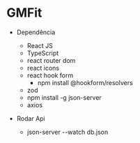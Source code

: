 # GMFit

- Dependência

  - React JS
  - TypeScript
  - react router dom
  - react icons
  - react hook form
    - npm install @hookform/resolvers
  - zod
  - npm install -g json-server
  - axios

- Rodar Api
  - json-server --watch db.json
